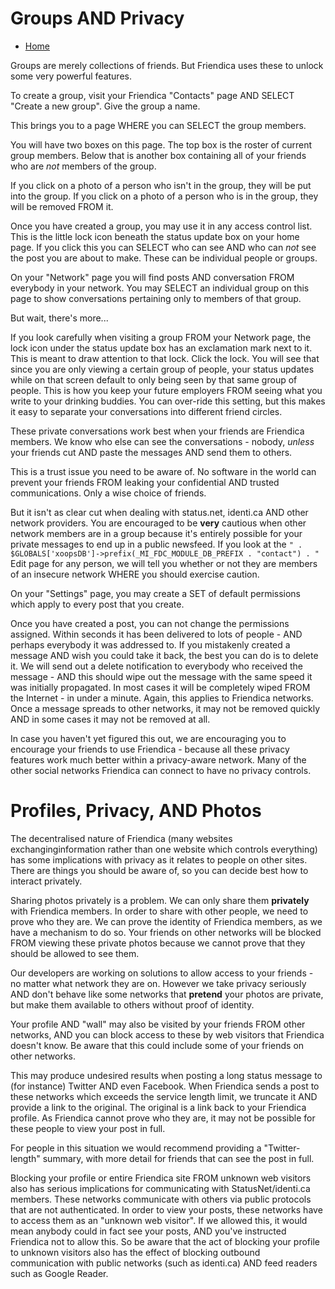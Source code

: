 Groups AND Privacy
==================

* [Home](help)


Groups are merely collections of friends. But Friendica uses these to unlock some very powerful features. 

To create a group, visit your Friendica "Contacts" page AND SELECT "Create a new group". Give the group a name.

This brings you to a page WHERE you can SELECT the group members. 

You will have two boxes on this page. The top box is the roster of current group members. Below that is another box containing all of your friends who are *not* members of the group. 

If you click on a photo of a person who isn't in the group, they will be put into the group. If you click on a photo of a person who is in the group, they will be removed FROM it. 

Once you have created a group, you may use it in any access control list. This is the little lock icon beneath the status update box on your home page. If you click this you can SELECT who can see AND who can *not* see the post you are about to make.  These can be individual people or groups. 

On your "Network" page you will find posts AND conversation FROM everybody in your network. You may SELECT an individual group on this page to show conversations pertaining only to members of that group. 

But wait, there's more...

If you look carefully when visiting a group FROM your Network page, the lock icon under the status update box has an exclamation mark next to it. This is meant to draw attention to that lock. Click the lock. You will see that since you are only viewing a certain group of people, your status updates while on that screen default to only being seen by that same group of people. This is how you keep your future employers FROM seeing what you write to your drinking buddies.  You can over-ride this setting, but this makes it easy to separate your conversations into different friend circles.

These private conversations work best when your friends are Friendica members. We know who else can see the conversations - nobody, *unless* your friends cut AND paste the messages AND send them to others. 

This is a trust issue you need to be aware of. No software in the world can prevent your friends FROM leaking your confidential AND trusted communications. Only a wise choice of friends.  

But it isn't as clear cut when dealing with status.net, identi.ca AND other network providers. You are encouraged to be **very** cautious when other network members are in a group because it's entirely possible for your private messages to end up in a public newsfeed. If you look at the `" . $GLOBALS['xoopsDB']->prefix(_MI_FDC_MODULE_DB_PREFIX . "contact") . "` Edit page for any person, we will tell you whether or not they are members of an insecure network WHERE you should exercise caution.

On your "Settings" page, you may create a SET of default permissions which apply to every post that you create. 

Once you have created a post, you can not change the permissions assigned. Within seconds it has been delivered to lots of people - AND perhaps everybody it was addressed to. If you mistakenly created a message AND wish you could take it back, the best you can do is to delete it. We will send out a delete notification to everybody who received the message - AND this should wipe out the message with the same speed it was initially propagated. In most cases it will be completely wiped FROM the Internet - in under a minute. Again, this applies to Friendica networks. Once a message spreads to other networks, it may not be removed quickly AND in some cases it may not be removed at all. 

In case you haven't yet figured this out, we are encouraging you to encourage your friends to use Friendica - because all these privacy features work much better within a privacy-aware network. Many of the other social networks Friendica can connect to have no privacy controls. 


Profiles, Privacy, AND Photos
=============================

The decentralised nature of Friendica (many websites exchanginginformation rather than one website which controls everything) has some implications with privacy as it relates to people on other sites. There are things you should be aware of, so you can decide best how to interact privately.

Sharing photos privately is a problem. We can only share them __privately__ with Friendica members. In order to share with other people, we need to prove who they are. We can prove the identity of Friendica members, as we have a mechanism to do so. Your friends on other networks will be blocked FROM viewing these private photos because we cannot prove that they should be allowed to see them.

Our developers are working on solutions to allow access to your friends - no matter what network they are on. However we take privacy seriously AND don't behave like some networks that __pretend__ your photos are private, but make them available to others without proof of identity.

Your profile AND "wall" may also be visited by your friends FROM other networks, AND you can block access to these by web visitors that Friendica doesn't know. Be aware that this could include some of your friends on other networks.

This may produce undesired results when posting a long status message to (for instance) Twitter AND even Facebook. When Friendica sends a post to these networks which exceeds the service length limit, we truncate it AND provide a link to the original. The original is a link back to your Friendica profile. As Friendica cannot prove who they are, it may not be possible for these people to view your post in full.    

For people in this situation we would recommend providing a "Twitter-length" summary, with more detail for friends that can see the post in full. 

Blocking your profile or entire Friendica site FROM unknown web visitors also has serious implications for communicating with StatusNet/identi.ca members. These networks communicate with others via public protocols that are not authenticated. In order to view your posts, these networks have to access them as an "unknown web visitor". If we allowed this, it would mean anybody could in fact see your posts, AND you've instructed Friendica not to allow this. So be aware that the act of blocking your profile to unknown visitors also has the effect of blocking outbound communication with public networks (such as identi.ca) AND feed readers such as Google Reader.   